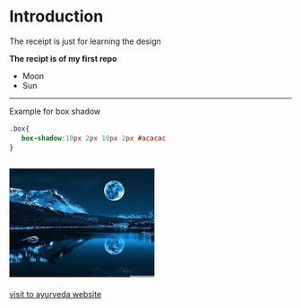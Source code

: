 # Introduction
The receipt is just for learning the design

**The recipt is of my first repo**

- Moon
- Sun
---
 Example for  box shadow
 ```css
 .box{
    box-shadow:10px 2px 10px 2px #acacac
 }
 ```
![logo2.png](/img/moon.jpg)
---
[visit to ayurveda website](https://aryanveda.in)
